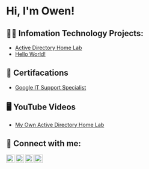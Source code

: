 <h1>Hi, I'm Owen! </h1>

<h2> 👨‍💻 Infomation Technology Projects:</h2>

  - [Active Directory Home Lab](https://github.com/Owenminnich/LABURL)
  - [Hello World!](https://github.com/Owenminnich/LABURL)

<h2> 🪪 Certifacations </h2>

- [Google IT Support Specialist](https://www.youtube.com/watch?v=a83ASGn_V_s)

  
<h2> 🖥️ YouTube Videos</h2>

- [My Own Active Directory Home Lab](https://www.youtube.com/watch?v=a83ASGn_V_s)


<h2> 👥 Connect with me:</h2>

[<img align="left" alt="Owenminnich | YouTube" width="22px" src="https://cdn.jsdelivr.net/npm/simple-icons@v3/icons/youtube.svg" />][youtube]
[<img align="left" alt="Owenminnich | Twitter" width="22px" src="https://cdn.jsdelivr.net/npm/simple-icons@v3/icons/twitter.svg" />][twitter]
[<img align="left" alt="Owenminnich | LinkedIn" width="22px" src="https://cdn.jsdelivr.net/npm/simple-icons@v3/icons/linkedin.svg" />][linkedin]
[<img align="left" alt="Owenminnich | Instagram" width="22px" src="https://cdn.jsdelivr.net/npm/simple-icons@v3/icons/instagram.svg" />][instagram]

[twitter]: https://x.com/owenminnichqc?s=21
[youtube]: [https://www.youtube.com/c/owenminnich](https://www.youtube.com/channel/UC4vajtaZogQO7fpKV-bRELQ)
[instagram]: https://www.instagram.com/owenminnich?igsh=MXBpMmZzZng1ZXQ3Ng%3D%3D&utm_source=qr
[linkedin]: inkedin.com/in/owen-minnich-a474291a6

<!--
**Owenminnich/Owenminnich** is a ✨ _special_ ✨ repository because its `README.md` (this file) appears on your GitHub profile.

Here are some ideas to get you started:

- 🔭 I’m currently working on ...
- 🌱 I’m currently learning ...
- 👯 I’m looking to collaborate on ...
- 🤔 I’m looking for help with ...
- 💬 Ask me about ...
- 📫 How to reach me: ...
- 😄 Pronouns: ...
- ⚡ Fun fact: ...
-->
